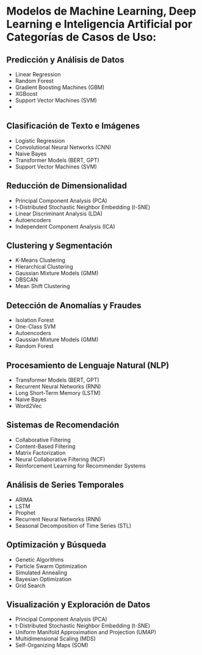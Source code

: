 # Modelos de Machine Learning, Deep Learning e Inteligencia Artificial por Categorías de Casos de Uso:

## Predicción y Análisis de Datos
- Linear Regression
- Random Forest
- Gradient Boosting Machines (GBM)
- XGBoost
- Support Vector Machines (SVM)
- 
## Clasificación de Texto e Imágenes
- Logistic Regression
- Convolutional Neural Networks (CNN)
- Naive Bayes
- Transformer Models (BERT, GPT)
- Support Vector Machines (SVM)

## Reducción de Dimensionalidad
- Principal Component Analysis (PCA)
- t-Distributed Stochastic Neighbor Embedding (t-SNE)
- Linear Discriminant Analysis (LDA)
- Autoencoders
- Independent Component Analysis (ICA)

## Clustering y Segmentación
- K-Means Clustering
- Hierarchical Clustering
- Gaussian Mixture Models (GMM)
- DBSCAN
- Mean Shift Clustering

## Detección de Anomalías y Fraudes
- Isolation Forest
- One-Class SVM
- Autoencoders
- Gaussian Mixture Models (GMM)
- Random Forest

## Procesamiento de Lenguaje Natural (NLP)
- Transformer Models (BERT, GPT)
- Recurrent Neural Networks (RNN)
- Long Short-Term Memory (LSTM)
- Naive Bayes
- Word2Vec

## Sistemas de Recomendación
- Collaborative Filtering
- Content-Based Filtering
- Matrix Factorization
- Neural Collaborative Filtering (NCF)
- Reinforcement Learning for Recommender Systems

## Análisis de Series Temporales
- ARIMA
- LSTM
- Prophet
- Recurrent Neural Networks (RNN)
- Seasonal Decomposition of Time Series (STL)

## Optimización y Búsqueda
- Genetic Algorithms
- Particle Swarm Optimization
- Simulated Annealing
- Bayesian Optimization
- Grid Search

## Visualización y Exploración de Datos
- Principal Component Analysis (PCA)
- t-Distributed Stochastic Neighbor Embedding (t-SNE)
- Uniform Manifold Approximation and Projection (UMAP)
- Multidimensional Scaling (MDS)
- Self-Organizing Maps (SOM)
